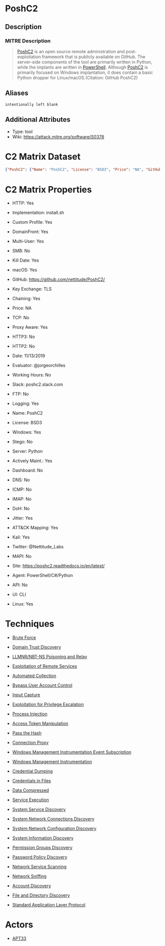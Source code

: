 
# PoshC2

## Description

### MITRE Description

> [PoshC2](https://attack.mitre.org/software/S0378) is an open source remote administration and post-exploitation framework that is publicly available on GitHub. The server-side components of the tool are primarily written in Python, while the implants are written in [PowerShell](https://attack.mitre.org/techniques/T1086). Although [PoshC2](https://attack.mitre.org/software/S0378) is primarily focused on Windows implantation, it does contain a basic Python dropper for Linux/macOS.(Citation: GitHub PoshC2)

## Aliases

```
intentionally left blank
```

## Additional Attributes

* Type: tool
* Wiki: https://attack.mitre.org/software/S0378

# C2 Matrix Dataset

```json
{"PoshC2": {"Name": "PoshC2", "License": "BSD3", "Price": "NA", "GitHub": "https://github.com/nettitude/PoshC2/", "Site": "https://poshc2.readthedocs.io/en/latest/", "Twitter": "@Nettitude_Labs", "Evaluator": "@jorgeorchilles", "Date": "11/13/2019", "Version": "5", "Implementation": "install.sh", "How-To": "", "Slingshot": "", "Kali": "Yes", "Server": "Python", "Agent": "PowerShell/C#/Python", "Multi-User": "Yes", "UI": "CLI", "API": "No", "Windows": "Yes", "Linux": "Yes", "macOS": "Yes", "TCP": "No", "HTTP": "Yes", "HTTP2": "No", "HTTP3": "No", "DNS": "No", "DoH": "No", "ICMP": "No", "FTP": "No", "IMAP": "No", "MAPI": "No", "SMB": "No", "Key Exchange": "TLS", "Stego": "No", "Proxy Aware": "Yes", "DomainFront": "Yes", "Custom Profile": "Yes", "Jitter": "Yes", "Working Hours": "No", "Kill Date": "Yes", "Chaining": "Yes", "Logging": "Yes", "ATT&CK Mapping": "Yes", "Dashboard": "No", "NetWitness": "Yes", "Actively Maint.": "Yes", "Slack": "poshc2.slack.com", "Slack Members": "NA", "GH Issues": "44", "Notes": ""}}
```

# C2 Matrix Properties


* HTTP: Yes

* Implementation: install.sh

* Custom Profile: Yes

* DomainFront: Yes

* Multi-User: Yes

* SMB: No

* Kill Date: Yes

* macOS: Yes

* GitHub: https://github.com/nettitude/PoshC2/

* Key Exchange: TLS

* Chaining: Yes

* Price: NA

* TCP: No

* Proxy Aware: Yes

* HTTP3: No

* HTTP2: No

* Date: 11/13/2019

* Evaluator: @jorgeorchilles

* Working Hours: No

* Slack: poshc2.slack.com

* FTP: No

* Logging: Yes

* Name: PoshC2

* License: BSD3

* Windows: Yes

* Stego: No

* Server: Python

* Actively Maint.: Yes

* Dashboard: No

* DNS: No

* ICMP: No

* IMAP: No

* DoH: No

* Jitter: Yes

* ATT&CK Mapping: Yes

* Kali: Yes

* Twitter: @Nettitude_Labs

* MAPI: No

* Site: https://poshc2.readthedocs.io/en/latest/

* Agent: PowerShell/C#/Python

* API: No

* UI: CLI

* Linux: Yes
 

# Techniques


* [Brute Force](../techniques/Brute-Force.md)

* [Domain Trust Discovery](../techniques/Domain-Trust-Discovery.md)
    
* [LLMNR/NBT-NS Poisoning and Relay](../techniques/LLMNR-NBT-NS-Poisoning-and-Relay.md)
    
* [Exploitation of Remote Services](../techniques/Exploitation-of-Remote-Services.md)
    
* [Automated Collection](../techniques/Automated-Collection.md)
    
* [Bypass User Account Control](../techniques/Bypass-User-Account-Control.md)
    
* [Input Capture](../techniques/Input-Capture.md)
    
* [Exploitation for Privilege Escalation](../techniques/Exploitation-for-Privilege-Escalation.md)
    
* [Process Injection](../techniques/Process-Injection.md)
    
* [Access Token Manipulation](../techniques/Access-Token-Manipulation.md)
    
* [Pass the Hash](../techniques/Pass-the-Hash.md)
    
* [Connection Proxy](../techniques/Connection-Proxy.md)
    
* [Windows Management Instrumentation Event Subscription](../techniques/Windows-Management-Instrumentation-Event-Subscription.md)
    
* [Windows Management Instrumentation](../techniques/Windows-Management-Instrumentation.md)
    
* [Credential Dumping](../techniques/Credential-Dumping.md)
    
* [Credentials in Files](../techniques/Credentials-in-Files.md)
    
* [Data Compressed](../techniques/Data-Compressed.md)
    
* [Service Execution](../techniques/Service-Execution.md)
    
* [System Service Discovery](../techniques/System-Service-Discovery.md)
    
* [System Network Connections Discovery](../techniques/System-Network-Connections-Discovery.md)
    
* [System Network Configuration Discovery](../techniques/System-Network-Configuration-Discovery.md)
    
* [System Information Discovery](../techniques/System-Information-Discovery.md)
    
* [Permission Groups Discovery](../techniques/Permission-Groups-Discovery.md)
    
* [Password Policy Discovery](../techniques/Password-Policy-Discovery.md)
    
* [Network Service Scanning](../techniques/Network-Service-Scanning.md)
    
* [Network Sniffing](../techniques/Network-Sniffing.md)
    
* [Account Discovery](../techniques/Account-Discovery.md)
    
* [File and Directory Discovery](../techniques/File-and-Directory-Discovery.md)
    
* [Standard Application Layer Protocol](../techniques/Standard-Application-Layer-Protocol.md)
    

# Actors


* [APT33](../actors/APT33.md)

